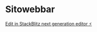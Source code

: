 # Sitowebbar

[Edit in StackBlitz next generation editor ⚡️](https://stackblitz.com/~/github.com/EnricoDeFrancesco/Sitowebbar)